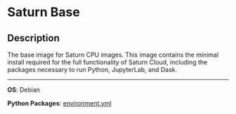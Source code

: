 # Saturn Base

## Description
The base image for Saturn CPU images. This image contains the minimal install required for the full functionality of Saturn Cloud, including the packages necessary to run Python, JupyterLab, and Dask.
<hr>

**OS**: Debian

**Python Packages**: [environment.yml](environment.yml)